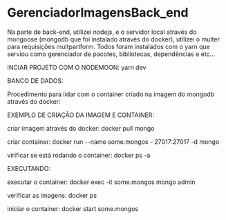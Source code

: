 # GerenciadorImagensBack_end

Na parte de back-end, utilizei nodejs, e o servidor local através do mongoose (mongodb que foi instalado através do docker), 
utilizei o multer para requisições multpartform. Todos foram instalados com o yarn que serviou como gerenciador 
de pacotes, bibliotecas, dependências e etc...

INCIAR PROJETO COM O NODEMOON:
yarn dev



BANCO DE DADOS:

Procedimento para lidar com o container criado na imagem do mongodb através do docker:

EXEMPLO DE CRIAÇÂO DA IMAGEM E CONTAINER:

criar imagem através do docker: docker pull mongo

criar container: docker run --name some.mongos - 27017:27017 -d mongo

virificar se está rodando o container: docker ps -a

EXECUTANDO:

executar o container: docker exec -it some.mongos mongo admin

verificar as imagens: docker ps

iniciar o container: docker start some.mongos 











